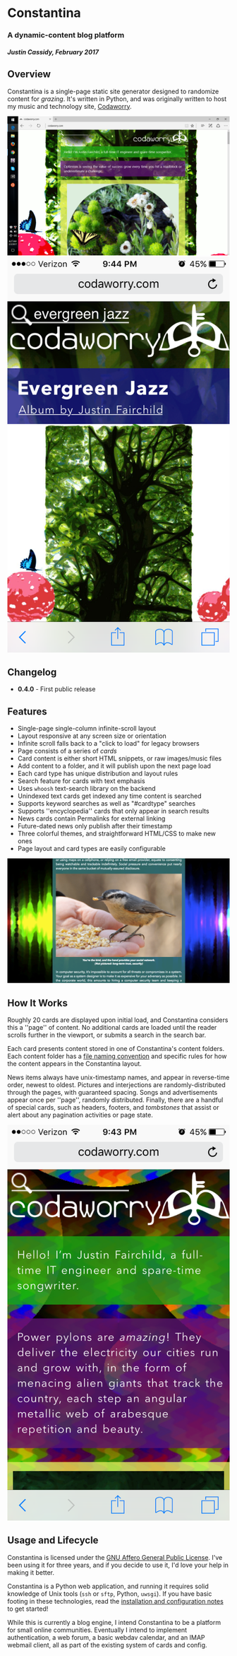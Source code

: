 # Constantina
### A dynamic-content blog platform
##### Justin Cassidy, February 2017

## Overview
Constantina is a single-page static site generator designed to randomize 
content for *grazing*. It's written in Python, and was originally written
to host my music and technology site, [Codaworry](http://www.codaworry.com). 

![desktop1](https://raw.githubusercontent.com/wwoast/constantina/master/docs/desktop1.png)
![mobile1](https://raw.githubusercontent.com/wwoast/constantina/master/docs/mobile1.png)


## Changelog

* **0.4.0** - First public release


## Features
* Single-page single-column infinite-scroll layout
 * Layout responsive at any screen size or orientation
 * Infinite scroll falls back to a "click to load" for legacy browsers
* Page consists of a series of *cards* 
 * Card content is either short HTML snippets, or raw images/music files
 * Add content to a folder, and it will publish upon the next page load
 * Each card type has unique distribution and layout rules
* Search feature for cards with text emphasis
 * Uses `whoosh` text-search library on the backend
 * Unindexed text cards get indexed any time content is searched
 * Supports keyword searches as well as "#cardtype" searches
 * Supports ''encyclopedia'' cards that only appear in search results
* News cards contain Permalinks for external linking
* Future-dated news only publish after their timestamp
* Three colorful themes, and straightforward HTML/CSS to make new ones
* Page layout and card types are easily configurable

![desktop2](https://raw.githubusercontent.com/wwoast/constantina/master/docs/desktop2.png)


## How It Works
Roughly 20 cards are displayed upon initial load, and Constantina considers
this a ''page'' of content. No additional cards are loaded until the reader 
scrolls further in the viewport, or submits a search in the search bar.

Each card presents content stored in one of Constantina's content folders. 
Each content folder has a [file naming convention](https://raw.githubusercontent.com/wwoast/constantina/docs/ADMIN.md)
and specific rules for how the content appears in the Constantina layout.

News items always have unix-timestamp names, and appear in reverse-time order,
newest to oldest. Pictures and interjections are randomly-distributed through
the pages, with guaranteed spacing. Songs and advertisements appear once per 
''page'', randomly distributed. Finally, there are a handful of special cards,
such as headers, footers, and *tombstones* that assist or alert about any
pagination activities or page state.

![mobile2](https://raw.githubusercontent.com/wwoast/constantina/master/docs/mobile2.png)


## Usage and Lifecycle
Constantina is licensed under the [GNU Affero General Public License](https://raw.githubusercontent.com/wwoast/constantina/docs/LICENSE.md). I've been using it for three years, and if you decide
to use it, I'd love your help in making it better.

Constantina is a Python web application, and running it requires solid knowledge
of Unix tools (`ssh` or `sftp`, Python, `uwsgi`). If you have basic footing in these 
technologies, read the [installation and configuration notes](https://raw.githubusercontent.com/wwoast/constantina/docs/ADMIN.md) to get started!

While this is currently a blog engine, I intend Constantina to be a platform
for small online communities. Eventually I intend to implement authentication,
a web forum, a basic webdav calendar, and an IMAP webmail client, all as part of 
the existing system of cards and config.

